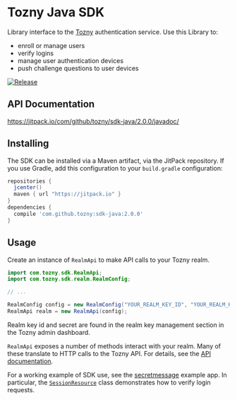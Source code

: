 # Tozny Java SDK

Library interface to the [Tozny][] authentication service. Use this Library to:

- enroll or manage users
- verify logins
- manage user authentication devices
- push challenge questions to user devices

[Tozny]: https://tozny.com/

[![Release](https://jitpack.io/v/tozny/sdk-java.svg)](https://jitpack.io/#tozny/sdk-java)

## API Documentation

https://jitpack.io/com/github/tozny/sdk-java/2.0.0/javadoc/

## Installing

The SDK can be installed via a Maven artifact, via the JitPack repository.
If you use Gradle, add this configuration to your `build.gradle` configuration:

```groovy
repositories { 
  jcenter()
  maven { url "https://jitpack.io" }
}
dependencies {
  compile 'com.github.tozny:sdk-java:2.0.0'
}
```

## Usage

Create an instance of `RealmApi` to make API calls to your Tozny realm.

```java
import com.tozny.sdk.RealmApi;
import com.tozny.sdk.realm.RealmConfig;

// ...

RealmConfig config = new RealmConfig("YOUR_REALM_KEY_ID", "YOUR_REALM_KEY_SECRET");
RealmApi realm = new RealmApi(config);
```

Realm key id and secret are found in the realm key management section in the Tozny admin dashboard.

`RealmApi` exposes a number of methods interact with your realm. Many of these
translate to HTTP calls to the Tozny API. For details, see the [API documentation][].

[API documentation]: https://jitpack.io/com/github/tozny/sdk-java/2.0.0/javadoc/

For a working example of SDK use, see the [secretmessage][] example app. In
particular, the [`SessionResource`][SessionResource] class demonstrates how to
verify login requests.

[secretmessage]: examples/secretmessage
[SessionResource]: examples/secretmessage/src/main/java/com/tozny/sdk/example/secretmessage/SessionResource.java
